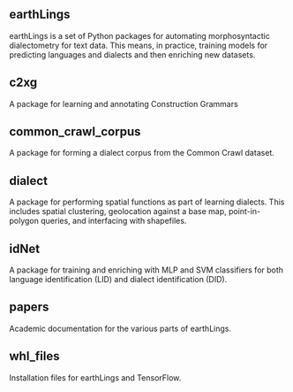 earthLings
------------

earthLings is a set of Python packages for automating morphosyntactic dialectometry for text data. This means, in practice, training models for predicting languages and dialects and then enriching new datasets.

c2xg
-----

A package for learning and annotating Construction Grammars

common_crawl_corpus
--------------------

A package for forming a dialect corpus from the Common Crawl dataset.

dialect
--------

A package for performing spatial functions as part of learning dialects. This includes spatial clustering, geolocation against a base map, point-in-polygon queries, and interfacing with shapefiles.

idNet
------

A package for training and enriching with MLP and SVM classifiers for both language identification (LID) and dialect identification (DID).

papers
-------

Academic documentation for the various parts of earthLings.

whl_files
----------

Installation files for earthLings and TensorFlow.